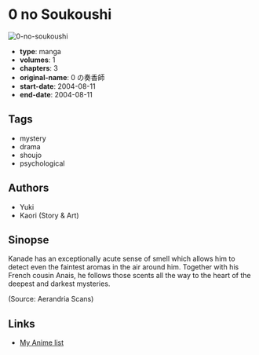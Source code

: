 # 0 no Soukoushi

![0-no-soukoushi](https://cdn.myanimelist.net/images/manga/3/2008.jpg)

-   **type**: manga
-   **volumes**: 1
-   **chapters**: 3
-   **original-name**: 0 の奏香師
-   **start-date**: 2004-08-11
-   **end-date**: 2004-08-11

## Tags

-   mystery
-   drama
-   shoujo
-   psychological

## Authors

-   Yuki
-   Kaori (Story & Art)

## Sinopse

Kanade has an exceptionally acute sense of smell which allows him to detect even the faintest aromas in the air around him. Together with his French cousin Anais, he follows those scents all the way to the heart of the deepest and darkest mysteries.

(Source: Aerandria Scans)

## Links

-   [My Anime list](https://myanimelist.net/manga/1867/0_no_Soukoushi)
